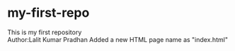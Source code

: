 # my-first-repo

This is my first repository<br/>
Author:Lalit Kumar Pradhan
Added a new HTML page name as "index.html"
